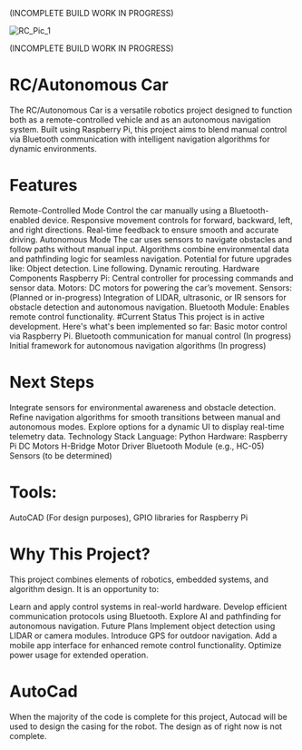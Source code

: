 (INCOMPLETE BUILD WORK IN PROGRESS)

![RC_Pic_1](https://github.com/user-attachments/assets/f99be125-0a76-4cbe-a8ac-7e0f39afb88f)

(INCOMPLETE BUILD WORK IN PROGRESS)
# RC/Autonomous Car
The RC/Autonomous Car is a versatile robotics project designed to function both as a remote-controlled vehicle and as an autonomous navigation system. Built using Raspberry Pi, this project aims to blend manual control via Bluetooth communication with intelligent navigation algorithms for dynamic environments.

# Features
Remote-Controlled Mode
Control the car manually using a Bluetooth-enabled device.
Responsive movement controls for forward, backward, left, and right directions.
Real-time feedback to ensure smooth and accurate driving.
Autonomous Mode
The car uses sensors to navigate obstacles and follow paths without manual input.
Algorithms combine environmental data and pathfinding logic for seamless navigation.
Potential for future upgrades like:
Object detection.
Line following.
Dynamic rerouting.
Hardware Components
Raspberry Pi: Central controller for processing commands and sensor data.
Motors: DC motors for powering the car’s movement.
Sensors: (Planned or in-progress) Integration of LIDAR, ultrasonic, or IR sensors for obstacle detection and autonomous navigation.
Bluetooth Module: Enables remote control functionality.
#Current Status
This project is in active development. Here's what's been implemented so far:
Basic motor control via Raspberry Pi.
Bluetooth communication for manual control (In progress)
Initial framework for autonomous navigation algorithms (In progress)
# Next Steps
Integrate sensors for environmental awareness and obstacle detection.
Refine navigation algorithms for smooth transitions between manual and autonomous modes.
Explore options for a dynamic UI to display real-time telemetry data.
Technology Stack
Language: Python
Hardware:
Raspberry Pi
DC Motors
H-Bridge Motor Driver
Bluetooth Module (e.g., HC-05)
Sensors (to be determined)
# Tools:
AutoCAD (For design purposes), 
GPIO libraries for Raspberry Pi
# Why This Project?
This project combines elements of robotics, embedded systems, and algorithm design. It is an opportunity to:

Learn and apply control systems in real-world hardware.
Develop efficient communication protocols using Bluetooth.
Explore AI and pathfinding for autonomous navigation.
Future Plans
Implement object detection using LIDAR or camera modules.
Introduce GPS for outdoor navigation.
Add a mobile app interface for enhanced remote control functionality.
Optimize power usage for extended operation.

# AutoCad
When the majority of the code is complete for this project, Autocad will be used to design the casing for the robot. The design as of right now is not complete.

